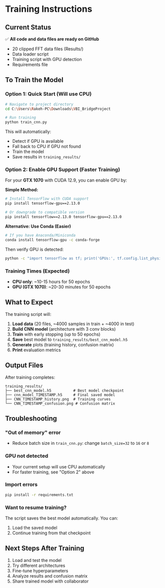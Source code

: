 # Training Instructions

## Current Status

✅ **All code and data files are ready on GitHub**
- 20 clipped FFT data files (Results/)
- Data loader script
- Training script with GPU detection
- Requirements file

## To Train the Model

### Option 1: Quick Start (Will use CPU)

```bash
# Navigate to project directory
cd C:\Users\Rakeh-PC\Downloads\VBI_BridgeProject

# Run training
python train_cnn.py
```

This will automatically:
- Detect if GPU is available
- Fall back to CPU if GPU not found
- Train the model
- Save results in `training_results/`

### Option 2: Enable GPU Support (Faster Training)

For your **GTX 1070** with CUDA 12.9, you can enable GPU by:

**Simple Method:**
```bash
# Install TensorFlow with CUDA support
pip install tensorflow-gpu==2.13.0

# Or downgrade to compatible version
pip install tensorflow==2.13.0 tensorflow-gpu==2.13.0
```

**Alternative: Use Conda (Easier)**
```bash
# If you have Anaconda/Miniconda
conda install tensorflow-gpu -c conda-forge
```

Then verify GPU is detected:
```bash
python -c "import tensorflow as tf; print('GPUs:', tf.config.list_physical_devices('GPU'))"
```

### Training Times (Expected)

- **CPU only**: ~10-15 hours for 50 epochs
- **GPU (GTX 1070)**: ~20-30 minutes for 50 epochs

## What to Expect

The training script will:

1. **Load data** (20 files, ~4000 samples in train + ~4000 in test)
2. **Build CNN model** (architecture with 3 conv blocks)
3. **Train** with early stopping (up to 50 epochs)
4. **Save** best model to `training_results/best_cnn_model.h5`
5. **Generate** plots (training history, confusion matrix)
6. **Print** evaluation metrics

## Output Files

After training completes:
```
training_results/
├── best_cnn_model.h5          # Best model checkpoint
├── cnn_model_TIMESTAMP.h5     # Final saved model  
├── CNN_TIMESTAMP_history.png  # Training curves
└── CNN_TIMESTAMP_confusion.png # Confusion matrix
```

## Troubleshooting

### "Out of memory" error
- Reduce batch size in `train_cnn.py`: change `batch_size=32` to `16` or `8`

### GPU not detected
- Your current setup will use CPU automatically
- For faster training, see "Option 2" above

### Import errors
```bash
pip install -r requirements.txt
```

### Want to resume training?
The script saves the best model automatically. You can:
1. Load the saved model
2. Continue training from that checkpoint

## Next Steps After Training

1. Load and test the model
2. Try different architectures
3. Fine-tune hyperparameters
4. Analyze results and confusion matrix
5. Share trained model with collaborator

